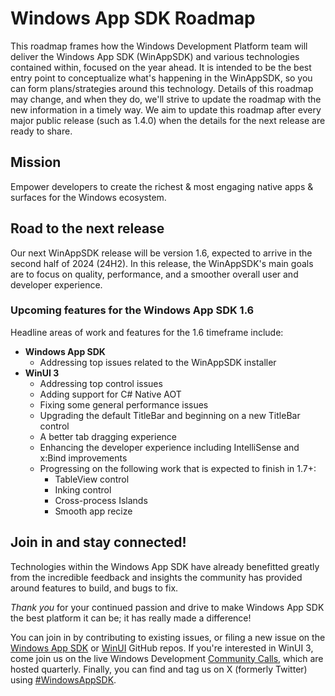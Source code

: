 # Windows App SDK Roadmap
This roadmap frames how the Windows Development Platform team will deliver the Windows App SDK (WinAppSDK) and various technologies contained within, focused on the year ahead. It is intended to be the best entry point to conceptualize what's happening in the WinAppSDK, so you can form plans/strategies around this technology.
Details of this roadmap may change, and when they do, we'll strive to update the roadmap with the new information in a timely way. We aim to update this roadmap after every major public release (such as 1.4.0) when the details for the next release are ready to share.

## Mission

Empower developers to create the richest & most engaging native apps & surfaces for the Windows ecosystem.

## Road to the next release

Our next WinAppSDK release will be version 1.6, expected to arrive in the second half of 2024 (24H2). In this release, the WinAppSDK's main goals are to focus on quality, performance, and a smoother overall user and developer experience.

### Upcoming features for the Windows App SDK 1.6

Headline areas of work and features for the 1.6 timeframe include:

- **Windows App SDK** 
  - Addressing top issues related to the WinAppSDK installer
- **WinUI 3**
  - Addressing top control issues
  - Adding support for C# Native AOT
  - Fixing some general performance issues
  - Upgrading the default TitleBar and beginning on a new TitleBar control
  - A better tab dragging experience
  - Enhancing the developer experience including IntelliSense and x:Bind improvements
  - Progressing on the following work that is expected to finish in 1.7+:
    - TableView control
    - Inking control
    - Cross-process Islands
    - Smooth app recize

## Join in and stay connected!

Technologies within the Windows App SDK have already benefitted greatly from the incredible feedback and insights the community has provided around features to build, and bugs to fix. 

*Thank you* for your continued passion and drive to make Windows App SDK the best platform it can be; it has really made a difference!

You can join in by contributing to existing issues, or filing a new issue on the [Windows App SDK](https://github.com/microsoft/WindowsAppSDK) or [WinUI](https://github.com/microsoft/microsoft-ui-xaml) GitHub repos. If you're interested in WinUI 3, come join us on the live Windows Development [Community Calls](https://www.youtube.com/playlist?list=PLI_J2v67C23ZqsolUDaHoFkF1GKvGrttB), which are hosted quarterly. Finally, you can find and tag us on X (formerly Twitter) using [#WindowsAppSDK](https://twitter.com/search?q=%23WindowsAppSDK).
